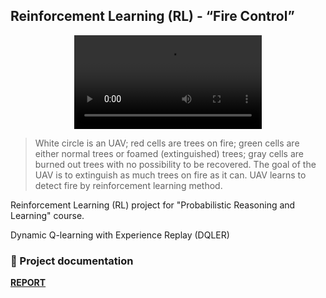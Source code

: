 ## Reinforcement Learning (RL) - “Fire Control”

<div align="center">
  <video src="https://github.com/mms-ngl/prl-rl/assets/150866036/fdcc0783-0eb9-4fda-bc76-03499bb6105f" />
</div>     
    
> White circle is an UAV; red cells are trees on fire; green cells are either normal trees or foamed (extinguished) trees; gray cells are burned out trees with no possibility to be recovered. The goal of the UAV is to extinguish as much trees on fire as it can. UAV learns to detect fire by reinforcement learning method.

Reinforcement Learning (RL) project for "Probabilistic Reasoning and Learning" course.

Dynamic Q-learning with Experience Replay (DQLER)

### 📝 Project documentation

[**REPORT**](https://github.com/mms-ngl/prl-rl/blob/main/report.pdf)
